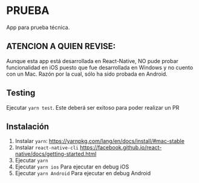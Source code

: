 #  PRUEBA

App para prueba técnica.

## ATENCION A QUIEN REVISE:

Aunque esta app está desarrollada en React-Native, NO pude probar funcionalidad en iOS puesto que fue desarrollada en Windows y no cuento con un Mac.
Razón por la cual, sólo ha sido probada en Android.

## Testing

Ejecutar `yarn test`. Este deberá ser exitoso para poder realizar un PR

## Instalación

1) Instalar `yarn`: https://yarnpkg.com/lang/en/docs/install/#mac-stable
2) Instalar `react-native-cli` https://facebook.github.io/react-native/docs/getting-started.html
3) Ejecutar `yarn`
4) Ejecutar `yarn ios` Para ejecutar en debug iOS
5) Ejecutar `yarn Android` Para ejecutar en debug Android
